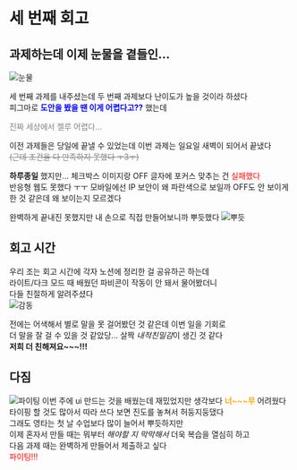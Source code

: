 # 세 번째 회고

## 과제하는데 이제 눈물을 곁들인...

![눈물](https://mblogthumb-phinf.pstatic.net/20151201_223/monopark1_144889760140506aqb_JPEG/752dbd88f3c44631da44a151438954bf.jpg?type=w420)

세 번째 과제를 내주셨는데 두 번째 과제보다 난이도가 높을 것이라 하셨다  
피그마로 <span style="color:blue">**도안을 봤을 땐 이게 어렵다고??**</span> 했는데

<span style="color:gray">진짜 세상에서 젤루 어렵다...</span>

이전 과제들은 당일에 끝낼 수 있었는데 이번 과제는 일요일 새벽이 되어서 끝냈다  
<span style="color:gray">~~(근데 조건을 다 만족하지 못했다 ㅜ3ㅜ)~~</span>

**하루종일** 했지만... 체크박스 이미지랑 OFF 글자에 포커스 맞추는 건 <span style="color:red">실패했다</span>  
반응형 웹도 못했다 ㅜㅜ
모바일에선 IP 보안이 왜 파란색으로 보일까 OFF도 안 보이게 한 것 같은데 왜 보이는지 모르겠다

완벽하게 끝내진 못했지만 내 손으로 직접 만들어보니까 뿌듯했다
![뿌듯](https://contents.sixshop.com/thumbnails/uploadedFiles/13311/blogPost/image_1673948352084_1500.jpeg)

## 회고 시간

우리 조는 회고 시간에 각자 노션에 정리한 걸 공유하곤 하는데  
라이트/다크 모드 때 배웠던 파비콘이 작동이 안 돼서 물어봤더니  
다들 친절하게 알려주셨다  
![감동](https://pbs.twimg.com/media/DkLAMoWV4AA42X9.jpg)

전에는 어색해서 별로 말을 못 걸어봤던 것 같은데 이번 일을 기회로  
더 말을 잘 걸 수 있을 것 같았당... 살짝 *내적친밀감*이 생긴 것 같다  
**저희 더 친해져요~~~!!!**

## 다짐

![파이팅](https://mblogthumb-phinf.pstatic.net/MjAyNDEwMTFfMTY4/MDAxNzI4NjMzMTU3NDg2.dmNnelYyN4rR89_MEtP1qU1aThjVnaYf7tyxyJj0upwg.gCrD16rG6viATodhGHiOFD_RPzxc4CxnZkNzTv0I_r4g.JPEG/IMG_9671.JPG?type=w800)
이번 주에 ui 만드는 것을 배웠는데 재밌었지만 생각보다 <span style="color:orange">**너~~~무**</span> 어려웠다
타이핑 할 것도 많아서 따라 쓰다 보면 진도를 놓쳐서 허둥지둥댔다  
그래도 영타는 첫 날 수업보다 많이 늘어서 뿌듯하지만  
이제 혼자서 만들 때는 뭐부터 _해야할 지 막막해서_ 더욱 복습을 열심히 하고  
다음 과제 때는 완벽하게 만들어서 제출하고 싶다  
<span style="color:red">파이팅!!!</span>
